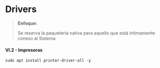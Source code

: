 # Drivers

> **Enfoque:**
> <p> <p>
>  
> Se reserva la paquetería nativa para aquello que está íntimamente conexo al Sistema


#### VI.2 - Impresoras 

~~~
sudo apt install printer-driver-all -y
~~~
